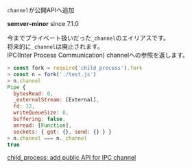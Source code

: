 `channel`が公開APIへ追加

**semver-minor** since 7.1.0

今までプライベート扱いだった`_channel`のエイリアスです。  
将来的に`_channel`は廃止されます。  
IPC(Inter Process Communication) channelへの参照を返します。

```js
> const fork = require('child_process').fork
> const n = fork('./test.js')
> n.channel
Pipe {
  bytesRead: 0,
  _externalStream: [External],
  fd: 12,
  writeQueueSize: 0,
  buffering: false,
  onread: [Function],
  sockets: { got: {}, send: {} } }
> n.channel === n._channel
true
```

[child_process: add public API for IPC channel](https://github.com/nodejs/node/pull/9322)
